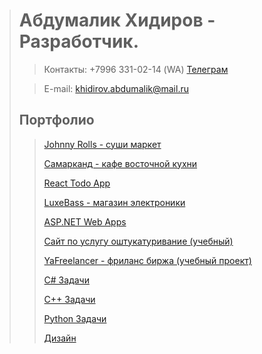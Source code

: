 > # Абдумалик Хидиров - Разработчик.
>> Контакты: +7996 331-02-14 (WA)
>> [Телеграм](https://t.me/malik_khidirov)
> 
>> E-mail: khidirov.abdumalik@mail.ru
> ## Портфолио
>> [Johnny Rolls - суши маркет](https://johnnyrolls.ru/)
>> 
>> [Самарканд - кафе восточной кухни](https://samarqand42.ru/)
>> 
>> [React Todo App](https://abdumalik0098.github.io/todo_app/)
>> 
>> [LuxeBass - магазин электроники](https://luxebass.ru/)
>> 
>> [ASP.NET Web Apps](https://github.com/abdumalik0098/aspnetapps)
>> 
>> [Сайт по услугу оштукатуривание (учебный)](https://abdumalik0098.github.io/myproj/)
>> 
>> [YaFreelancer - фриланс биржа (учебный проект)](https://abdumalik0098.github.io/freelancer/)
>> 
>> [C# Задачи](https://github.com/abdumalik0098/csharp-practice)
>> 
>> [C++ Задачи](https://github.com/abdumalik0098/cv-cpp)
>> 
>> [Python Задачи](https://github.com/abdumalik0098/python-practice)
>> 
>> [Дизайн](https://github.com/abdumalik0098/design)
